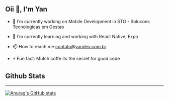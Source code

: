 ## Oii 👋, I'm Yan 

- 🔭 I’m currently working on Mobile Development in STG - Solucoes Tecnologicas em Gestao 

- 🌱 I’m currently learning and working with React Native, Expo

- 📫 How to reach me contato@yandev.com.br

- ⚡ Fun fact: Mutch coffe its the secret for good code

## Github Stats
----------------------------------------------------------------
[![Anurag's GitHub stats](https://github-readme-stats.vercel.app/api?yansena=anuraghazra)](https://github.com/anuraghazra/github-readme-stats)
